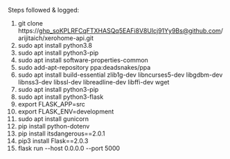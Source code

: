 Steps followed & logged:

1. git clone https://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@github.com/arijitaich/xerohome-api.git
2. sudo apt install python3.8
3. sudo apt install python3-pip
4. sudo apt install software-properties-common
5. sudo add-apt-repository ppa:deadsnakes/ppa
6. sudo apt install build-essential zlib1g-dev libncurses5-dev libgdbm-dev libnss3-dev libssl-dev libreadline-dev libffi-dev wget
7. sudo apt install python3-pip
8. sudo apt install python3-flask 
9. export FLASK_APP=src
10. export FLASK_ENV=development
11. sudo apt install gunicorn
12. pip install python-dotenv
13. pip install itsdangerous==2.0.1
14. pip3 install Flask==2.0.3
15. flask run --host 0.0.0.0 --port 5000